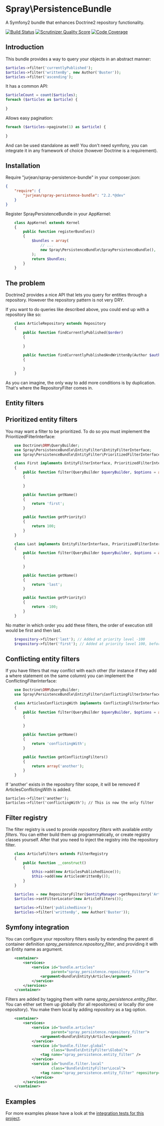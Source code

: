 Spray\PersistenceBundle
=======================

A Symfony2 bundle that enhances Doctrine2 repository functionality.

[![Build Status](https://secure.travis-ci.org/JurJean/SprayPersistenceBundle.png?branch=master)](http://travis-ci.org/JurJean/SprayPersistenceBundle)
[![Scrutinizer Quality Score](https://scrutinizer-ci.com/g/JurJean/SprayPersistenceBundle/badges/quality-score.png?s=f3038d9bc0af391724f4ae27f3132dcae6520302)](https://scrutinizer-ci.com/g/JurJean/SprayPersistenceBundle/)
[![Code Coverage](https://scrutinizer-ci.com/g/JurJean/SprayPersistenceBundle/badges/coverage.png?s=d74fc08c3020974dafd5708d25ae6b87f731d13b)](https://scrutinizer-ci.com/g/JurJean/SprayPersistenceBundle/)

Introduction
------------

This bundle provides a way to query your objects in an abstract manner:
```php
$articles->filter('currentlyPublished');
$articles->filter('writtenBy', new Author('Buster'));
$articles->filter('ascending');
```
It has a common API:
```php
$articleCount = count($articles);
foreach ($articles as $article) {
          
}
```
Allows easy pagination:
```php
foreach ($articles->paginate(1) as $article) {
          
}
```
And can be used standalone as well! You don't need symfony, you can integrate it
in any framework of choice (however Doctrine is a requirement).


Installation
------------

Require "jurjean/spray-persistence-bundle" in your composer.json:
```json
{
    "require": {
        "jurjean/spray-persistence-bundle": "2.2.*@dev"
    }
}
```
Register SprayPersistenceBundle in your AppKernel:
```php
    class AppKernel extends Kernel
    {
        public function registerBundles()
        {
            $bundles = array(
                // ...
                new Spray\PersistenceBundle\SprayPersistenceBundle(),
            );
            return $bundles;
        }
    }
```

The problem
-----------

Doctrine2 provides a nice API that lets you query for entities through a
repository. However the repository pattern is not very DRY. 

If you want to do queries like described above, you could end up with a
repository like so:
```php
    class ArticleRepository extends Repository
    {
        public function findCurrentlyPublished($order)
        {
            
        }
        
        public function findCurrentlyPublishedAndWrittenBy(Author $author, $order)
        {
            
        }
    }
```
As you can imagine, the only way to add more conditions is by duplication.
That's where the RepositoryFilter comes in.

Entity filters
--------------


Prioritized entity filters
--------------------------

You may want a filter to be prioritized. To do so you must implement the
PrioritizedFilterInterface:
```php
    use Doctrine\ORM\QueryBuilder;
    use Spray\PersistenceBundle\EntityFilter\EntityFilterInterface;
    use Spray\PersistenceBundle\EntityFilter\PrioritizedFilterInterface;

    class First implements EntityFilterInterface, PrioritizedFilterInterface
    {
        public function filter(QueryBuilder $queryBuilder, $options = array())
        {
            
        }

        public function getName()
        {
            return 'first';
        }

        public function getPriority()
        {
            return 100;
        }
    }

    class Last implements EntityFilterInterface, PrioritizedFilterInterface
    {
        public function filter(QueryBuilder $queryBuilder, $options = array())
        {
            
        }

        public function getName()
        {
            return 'last';
        }

        public function getPriority()
        {
            return -100;
        }
    }
```
No matter in which order you add these filters, the order of execution
still would be first and then last.
```php
    $repository->filter('last'); // Added at priority level -100
    $repository->filter('first'); // Added at priority level 100, before 'last'
```

Conflicting entity filters
--------------------------

If you have filters that may conflict with each other (for instance if they
add a where statement on the same column) you can implement the
ConflictingFilterInterface:
```php
    use Doctrine\ORM\QueryBuilder;
    use Spray\PersistenceBundle\EntityFilter\ConflictingFilterInterface;

    class ArticlesConflictingWith implements ConflictingFilterInterface
    {
        public function filter(QueryBuilder $queryBuilder, $options = array())
        {
            
        }

        public function getName()
        {
            return 'conflictingWith';
        }

        public function getConflictingFilters()
        {
            return array('another');
        }
    }
```
If 'another' exists in the repository filter scope, it will be removed if
ArticlesConflictingWith is added.

    $articles->filter('another');
    $articles->filter('conflictingWith'); // This is now the only filter

Filter registry
---------------

The filter registry is used to provide _repository filters_ with available
_entity filters_. You can either build them up programmatically, or create
registry classes yourself. After that you need to inject the registry into the
repository filter.
```php
    class ArticleFilters extends FilterRegistry
    {
        public function __construct()
        {
            $this->add(new ArticlesPublishedSince());
            $this->add(new ArticlesWrittenBy());
        }
    }

    $articles = new RepositoryFilter($entityManager->getRepository('Article'));
    $articles->setFilterLocator(new ArticleFilters());

    $articles->filter('publishedSince');
    $articles->filter('writtenBy', new Author('Buster'));
```

Symfony integration
-------------------

You can configure your repository filters easily by extending the parent di
container definition _spray_persistence.repository_filter_, and providing it
with an Entity name as argument.
```xml
    <container>
        <services>
            <service id="bundle.articles"
                     parent="spray_persistence.repository_filter">
                <argument>Bundle\Entity\Article</argument>
            </service>
        </services>
    </container>
```
Filters are added by tagging them with name _spray_persistence.entity_filter_.
You can either set them up globally (for all repositories) or locally (for one
repository). You make them local by adding _repository_ as a tag option.
```xml
    <container>
        <services>
            <service id="bundle.articles"
                     parent="spray_persistence.repository_filter">
                <argument>Bundle\Entity\Article</argument>
            </service>
            <service id="bundle.filter.global"
                     class="Bundle\EntityFilter\Global">
                <tag name="spray_persistence.entity_filter" />
            </service>
            <service id="bundle.filter.local"
                     class="Bundle\EntityFilter\Local">
                <tag name="spray_persistence.entity_filter" repository="bundle.articles" />
            </service>
        </services>
    </container>
```
Examples
--------

For more examples please have a look at the
[integration tests for this project](test/Spray/PersistenceBundle/Integration).
